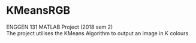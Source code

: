 # KMeansRGB

ENGGEN 131 MATLAB Project (2018 sem 2)\
The project utilises the KMeans Algorithm to output an image in K colours.
